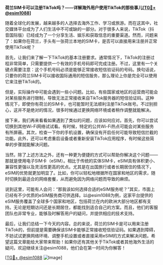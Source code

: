 **荷兰SIM卡可以注册TikTok吗？——详解海外用户使用TikTok的那些事儿[[TG💪+ @esim1088](https://t.me/s/esim1088)]**

随着全球化的发展，越来越多的人选择去海外工作、学习或旅游。而在这其中，社交媒体平台成为了人们生活中不可或缺的一部分。对于很多人来说，TikTok（抖音国际版）已经成为了一个分享生活、娱乐和获取信息的重要渠道。然而，问题来了：如果你在荷兰，手头有一张荷兰本地的SIM卡，是否可以直接用来注册并正常使用TikTok呢？

首先，让我们来了解一下TikTok的基本注册要求。通常情况下，TikTok的注册过程非常简单，只需要提供一个有效的手机号码即可完成注册。不过，这里有一个关键点需要注意：这个手机号码必须是能够正常接收短信验证码的号码。换句话说，只要你的荷兰SIM卡可以接收国际通用的短信服务，那么理论上你是完全可以使用它来注册TikTok的。

但是，实际操作中可能会遇到一些小问题。比如，有些国家或地区的运营商可能会对某些服务进行限制，导致无法正常接收来自TikTok服务器的短信验证码。这种情况下，即使你有荷兰的SIM卡，也可能暂时无法顺利注册TikTok账号。不过别担心，这并不是绝对的情况，很多时候通过更换网络环境或者稍作调整就能解决。

接下来，我们再来看看如果遇到了类似的问题，应该如何应对。首先，你可以尝试切换到其他Wi-Fi网络试试看。有时候，特定的公共Wi-Fi热点可能会对某些服务有所屏蔽。其次，检查一下你的手机设置，确保没有开启任何可能导致短信拦截的功能。此外，还可以考虑重启设备或者重新安装TikTok应用程序，有时候这些简单的步骤就能解决问题。

当然，除了上述方法之外，还有一种更为便捷的方式可以帮助你解决这个问题——那就是使用电子SIM卡（eSIM）。相比于传统的实体SIM卡，eSIM具有体积更小、兼容性更强以及灵活性更高的优点。尤其是在出国旅行或者长期居住的情况下，eSIM的优势就更加明显了。比如，你可以轻松地根据所在国家和地区的需求，随时切换到最适合的网络套餐，从而避免因为网络问题而导致的麻烦。

说到这里，可能有人会问：“那我该如何选择合适的eSIM服务呢？”其实，市面上已经有不少优质的eSIM服务商可供选择。以@esim1088为例，这家平台提供的eSIM服务覆盖了全球多个国家和地区，包括荷兰在内的欧洲大部分地区都有支持。无论是短期访问还是长期居住，都能找到适合自己的方案。而且，他们的客服团队也非常专业，能够及时解答用户的疑问，并提供相应的技术支持。

最后，让我们总结一下今天的内容。总的来说，荷兰的SIM卡是可以用来注册TikTok的，但前提是需要确保该SIM卡能够正常接收短信验证码。如果遇到障碍，不妨试试更换网络环境、调整手机设置或者直接采用eSIM的方式来解决问题。希望这篇文章能给大家带来帮助！如果你还有其他关于TikTok或者其他海外生活的疑问，欢迎继续关注@esim1088，他们会在第一时间为你解答！

[[TG💪+ @esim1088](https://t.me/s/esim1088) ![Image](https://i.postimg.cc/4NQfJmqS/Snipaste-2025-05-13-00-14-12.png)]